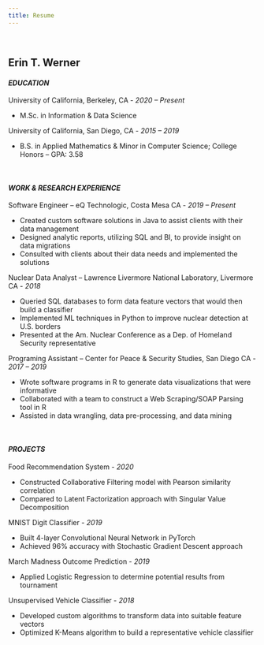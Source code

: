 ```yaml
---
title: Resume
---
```


<br />

## Erin T. Werner   <br />


#### *EDUCATION* <br />


University of California, Berkeley, CA - *2020 – Present*                   
* M.Sc. in Information & Data Science

University of California, San Diego, CA - *2015 – 2019*                    
* B.S. in Applied Mathematics & Minor in Computer Science; College Honors – GPA: 3.58 

<br />


#### *WORK & RESEARCH EXPERIENCE* <br />


Software Engineer – eQ Technologic, Costa Mesa CA - *2019 – Present*
* Created custom software solutions in Java to assist clients with their data management
* Designed analytic reports, utilizing SQL and BI, to provide insight on data migrations
* Consulted with clients about their data needs and implemented the solutions

Nuclear Data Analyst – Lawrence Livermore National Laboratory, Livermore CA - *2018*
* Queried SQL databases to form data feature vectors that would then build a classifier
* Implemented ML techniques in Python to improve nuclear detection at U.S. borders
* Presented at the Am. Nuclear Conference as a Dep. of Homeland Security representative

Programing Assistant – Center for Peace & Security Studies, San Diego CA - *2017 – 2019*
* Wrote software programs in R to generate data visualizations that were informative
* Collaborated with a team to construct a Web Scraping/SOAP Parsing tool in R
* Assisted in data wrangling, data pre-processing, and data mining  

<br />

#### *PROJECTS* <br />


Food Recommendation System - *2020*
* Constructed Collaborative Filtering model with Pearson similarity correlation  
* Compared to Latent Factorization approach with Singular Value Decomposition   

MNIST Digit Classifier - *2019*
* Built 4-layer Convolutional Neural Network in PyTorch 
* Achieved 96% accuracy with Stochastic Gradient Descent approach   

March Madness Outcome Prediction - *2019*
* Applied Logistic Regression to determine potential results from tournament   

Unsupervised Vehicle Classifier - *2018*
* Developed custom algorithms to transform data into suitable feature vectors
* Optimized K-Means algorithm to build a representative vehicle classifier






